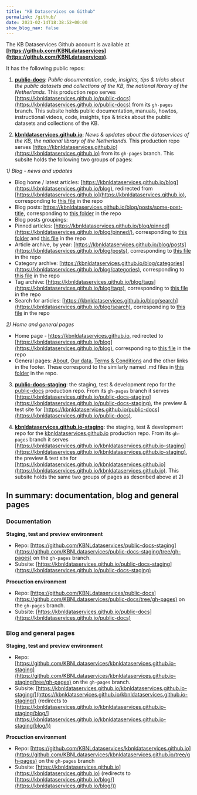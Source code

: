 ```yaml
---
title: "KB Dataservices on Github"
permalink: /github/
date: 2021-02-14T18:38:52+00:00
show_blog_nav: false
---
```


The KB Dataservices Github account is available at **[https://github.com/KBNLdataservices](https://github.com/KBNLdataservices)**. 

It has the following public repos:

1) [**public-docs**](https://github.com/KBNLdataservices/public-docs): *Public documentation, code, insights, tips & tricks about the public datasets and collections of the KB, the national library of the Netherlands.*
This production repo serves [https://kbnldataservices.github.io/public-docs](https://kbnldataservices.github.io/public-docs) from its ```gh-pages``` branch. This subsite holds public documentation, manuals, howtos, instructional videos, code, insights, tips & tricks about the public datasets and collections of the KB.

2) [**kbnldataservices.github.io**](https://github.com/KBNLdataservices/kbnldataservices.github.io): *News & updates about the dataservices of the KB, the national library of the Netherlands.* 
This production repo serves [https://kbnldataservices.github.io](https://kbnldataservices.github.io) from its ```gh-pages``` branch. This subsite holds the following two groups of pages: 

 *1) Blog - news and updates*
  * Blog home / latest articles: [https://kbnldataservices.github.io/blog](https://kbnldataservices.github.io/blog), redirected from [https://kbnldataservices.github.io](https://kbnldataservices.github.io), corresponding to [this file](https://github.com/KBNLdataservices/kbnldataservices.github.io/blob/gh-pages/_pages/index.md) in the repo
  * Blog posts: https://kbnldataservices.github.io/blog/posts/some-post-title, corresponding to [this folder](https://github.com/KBNLdataservices/kbnldataservices.github.io/tree/gh-pages/_posts) in the repo 
  * Blog posts groupings: 
   * Pinned articles: [https://kbnldataservices.github.io/blog/pinned](https://kbnldataservices.github.io/blog/pinned/), corresponding to [this folder](https://github.com/KBNLdataservices/kbnldataservices.github.io/tree/gh-pages/_pinned) and [this file](https://github.com/KBNLdataservices/kbnldataservices.github.io/blob/gh-pages/_pages/pinned.md) in the repo 
   * Article archive, by year: [https://kbnldataservices.github.io/blog/posts](https://kbnldataservices.github.io/blog/posts), corresponding to [this file](https://github.com/KBNLdataservices/kbnldataservices.github.io/blob/gh-pages/_pages/posts-grid.md) in the repo 
   * Category archive: [https://kbnldataservices.github.io/blog/categories](https://kbnldataservices.github.io/blog/categories), corresponding to [this file](https://github.com/KBNLdataservices/kbnldataservices.github.io/blob/gh-pages/_pages/categories-grid.md) in the repo 
   * Tag archive: [https://kbnldataservices.github.io/blog/tags](https://kbnldataservices.github.io/blog/tags), corresponding to [this file](https://github.com/KBNLdataservices/kbnldataservices.github.io/blob/gh-pages/_pages/tags-grid.md) in the repo 
   * Search for articles: [https://kbnldataservices.github.io/blog/search](https://kbnldataservices.github.io/blog/search), corresponding to [this file](https://github.com/KBNLdataservices/kbnldataservices.github.io/blob/gh-pages/_pages/search.md) in the repo 

  *2) Home and general pages*
   * Home page - https://kbnldataservices.github.io, redirected to [https://kbnldataservices.github.io/blog](https://kbnldataservices.github.io/blog), corresponding to [this file](https://github.com/KBNLdataservices/kbnldataservices.github.io/blob/gh-pages/index.md) in the repo 
   * General pages: [About](https://kbnldataservices.github.io/about), [Our data](https://kbnldataservices.github.io/our-data), [Terms & Conditions](https://kbnldataservices.github.io/terms-and-conditions) and the other links in the footer. These correspond to the similarly named .md files in [this folder](https://github.com/KBNLdataservices/kbnldataservices.github.io/tree/gh-pages/_pages) in the repo.

3) [**public-docs-staging**](https://github.com/KBNLdataservices/public-docs-staging): the staging, test & development repo for the [public-docs](https://github.com/KBNLdataservices/public-docs) production repo.
From its ```gh-pages``` branch it serves [https://kbnldataservices.github.io/public-docs-staging](https://kbnldataservices.github.io/public-docs-staging), the preview & test site for [https://kbnldataservices.github.io/public-docs](https://kbnldataservices.github.io/public-docs).

4) [**kbnldataservices.github.io-staging**](https://github.com/KBNLdataservices/kbnldataservices.github.io-staging): the staging, test & development repo for the [kbnldataservices.github.io](https://github.com/KBNLdataservices/kbnldataservices.github.io) production repo.
From its ```gh-pages``` branch it serves [https://kbnldataservices.github.io/kbnldataservices.github.io-staging](https://kbnldataservices.github.io/kbnldataservices.github.io-staging), the preview & test site for [https://kbnldataservices.github.io/kbnldataservices.github.io](https://kbnldataservices.github.io/kbnldataservices.github.io).
This subsite holds the same two groups of pages as described above at 2) 


## In summary: documentation, blog and general pages 

### Documentation
**Staging, test and preview environment**
* Repo: [https://github.com/KBNLdataservices/public-docs-staging](https://github.com/KBNLdataservices/public-docs-staging/tree/gh-pages) on the ```gh-pages``` branch. 
* Subsite: [https://kbnldataservices.github.io/public-docs-staging](https://kbnldataservices.github.io/public-docs-staging)

**Procuction environment**
* Repo: [https://github.com/KBNLdataservices/public-docs](https://github.com/KBNLdataservices/public-docs/tree/gh-pages) on the ```gh-pages``` branch.
* Subsite: [https://kbnldataservices.github.io/public-docs](https://kbnldataservices.github.io/public-docs)

### Blog and general pages
**Staging, test and preview environment**
* Repo: [https://github.com/KBNLdataservices/kbnldataservices.github.io-staging](https://github.com/KBNLdataservices/kbnldataservices.github.io-staging/tree/gh-pages) on the ```gh-pages``` branch. 
* Subsite: [https://kbnldataservices.github.io/kbnldataservices.github.io-staging/](https://kbnldataservices.github.io/kbnldataservices.github.io-staging/) (redirects to [https://kbnldataservices.github.io/kbnldataservices.github.io-staging/blog/](https://kbnldataservices.github.io/kbnldataservices.github.io-staging/blog/)) 

**Procuction environment**
* Repo: [https://github.com/KBNLdataservices/kbnldataservices.github.io](https://github.com/KBNLdataservices/kbnldataservices.github.io/tree/gh-pages) on the ```gh-pages``` branch
* Subsite: [https://kbnldataservices.github.io](https://kbnldataservices.github.io) (redirects to [https://kbnldataservices.github.io/blog/](https://kbnldataservices.github.io/blog/)) 
